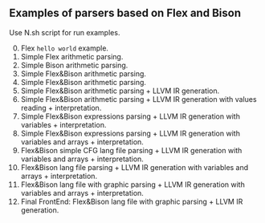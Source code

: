 ## Examples of parsers based on Flex and Bison
Use N.sh script for run examples.

0. Flex `hello world` example.
1. Simple Flex arithmetic parsing.
2. Simple Bison arithmetic parsing.
3. Simple Flex&Bison arithmetic parsing.
4. Simple Flex&Bison arithmetic parsing.
5. Simple Flex&Bison arithmetic parsing + LLVM IR generation.
6. Simple Flex&Bison arithmetic parsing + LLVM IR generation with values reading + interpretation.
7. Simple Flex&Bison expressions parsing + LLVM IR generation with variables + interpretation.
8. Simple Flex&Bison expressions parsing + LLVM IR generation with variables and arrays + interpretation.
9. Flex&Bison simple CFG lang file parsing + LLVM IR generation with variables and arrays + interpretation.
10. Flex&Bison lang file parsing + LLVM IR generation with variables and arrays + interpretation.
11. Flex&Bison lang file with graphic parsing + LLVM IR generation with variables and arrays + interpretation.
12. Final FrontEnd: Flex&Bison lang file with graphic parsing + LLVM IR generation.